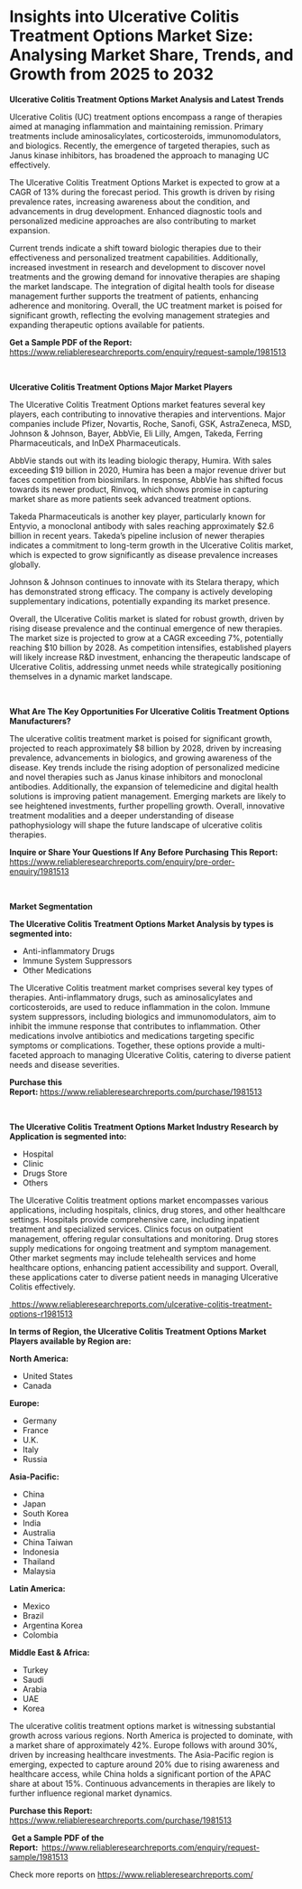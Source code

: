 <p><h1>Insights into Ulcerative Colitis Treatment Options Market Size: Analysing Market Share, Trends, and Growth from 2025 to 2032</h1></p><p><strong>Ulcerative Colitis Treatment Options Market Analysis and Latest Trends</strong></p>
<p><p>Ulcerative Colitis (UC) treatment options encompass a range of therapies aimed at managing inflammation and maintaining remission. Primary treatments include aminosalicylates, corticosteroids, immunomodulators, and biologics. Recently, the emergence of targeted therapies, such as Janus kinase inhibitors, has broadened the approach to managing UC effectively. </p><p>The Ulcerative Colitis Treatment Options Market is expected to grow at a CAGR of 13% during the forecast period. This growth is driven by rising prevalence rates, increasing awareness about the condition, and advancements in drug development. Enhanced diagnostic tools and personalized medicine approaches are also contributing to market expansion. </p><p>Current trends indicate a shift toward biologic therapies due to their effectiveness and personalized treatment capabilities. Additionally, increased investment in research and development to discover novel treatments and the growing demand for innovative therapies are shaping the market landscape. The integration of digital health tools for disease management further supports the treatment of patients, enhancing adherence and monitoring. Overall, the UC treatment market is poised for significant growth, reflecting the evolving management strategies and expanding therapeutic options available for patients.</p></p>
<p><strong>Get a Sample PDF of the Report:&nbsp;</strong> <a href="https://www.reliableresearchreports.com/enquiry/request-sample/1981513?utm_campaign=2734&utm_medium=2&utm_source=Github&utm_content=ia&utm_term=08032025&utm_id=ulcerative-colitis-treatment-options">https://www.reliableresearchreports.com/enquiry/request-sample/1981513</a></p>
<p>&nbsp;</p>
<p><strong>Ulcerative Colitis Treatment Options Major Market Players</strong></p>
<p><p>The Ulcerative Colitis Treatment Options market features several key players, each contributing to innovative therapies and interventions. Major companies include Pfizer, Novartis, Roche, Sanofi, GSK, AstraZeneca, MSD, Johnson & Johnson, Bayer, AbbVie, Eli Lilly, Amgen, Takeda, Ferring Pharmaceuticals, and InDeX Pharmaceuticals.</p><p>AbbVie stands out with its leading biologic therapy, Humira. With sales exceeding $19 billion in 2020, Humira has been a major revenue driver but faces competition from biosimilars. In response, AbbVie has shifted focus towards its newer product, Rinvoq, which shows promise in capturing market share as more patients seek advanced treatment options.</p><p>Takeda Pharmaceuticals is another key player, particularly known for Entyvio, a monoclonal antibody with sales reaching approximately $2.6 billion in recent years. Takeda’s pipeline inclusion of newer therapies indicates a commitment to long-term growth in the Ulcerative Colitis market, which is expected to grow significantly as disease prevalence increases globally.</p><p>Johnson & Johnson continues to innovate with its Stelara therapy, which has demonstrated strong efficacy. The company is actively developing supplementary indications, potentially expanding its market presence.</p><p>Overall, the Ulcerative Colitis market is slated for robust growth, driven by rising disease prevalence and the continual emergence of new therapies. The market size is projected to grow at a CAGR exceeding 7%, potentially reaching $10 billion by 2028. As competition intensifies, established players will likely increase R&D investment, enhancing the therapeutic landscape of Ulcerative Colitis, addressing unmet needs while strategically positioning themselves in a dynamic market landscape.</p></p>
<p>&nbsp;</p>
<p><strong>What Are The Key Opportunities For Ulcerative Colitis Treatment Options Manufacturers?</strong></p>
<p><p>The ulcerative colitis treatment market is poised for significant growth, projected to reach approximately $8 billion by 2028, driven by increasing prevalence, advancements in biologics, and growing awareness of the disease. Key trends include the rising adoption of personalized medicine and novel therapies such as Janus kinase inhibitors and monoclonal antibodies. Additionally, the expansion of telemedicine and digital health solutions is improving patient management. Emerging markets are likely to see heightened investments, further propelling growth. Overall, innovative treatment modalities and a deeper understanding of disease pathophysiology will shape the future landscape of ulcerative colitis therapies.</p></p>
<p><strong>Inquire or Share Your Questions If Any Before Purchasing This Report:</strong> <a href="https://www.reliableresearchreports.com/enquiry/pre-order-enquiry/1981513?utm_campaign=2734&utm_medium=2&utm_source=Github&utm_content=ia&utm_term=08032025&utm_id=ulcerative-colitis-treatment-options">https://www.reliableresearchreports.com/enquiry/pre-order-enquiry/1981513</a></p>
<p>&nbsp;</p>
<p><strong>Market Segmentation</strong></p>
<p><strong>The Ulcerative Colitis Treatment Options Market Analysis by types is segmented into:</strong></p>
<p><ul><li>Anti-inflammatory Drugs</li><li>Immune System Suppressors</li><li>Other Medications</li></ul></p>
<p><p>The Ulcerative Colitis treatment market comprises several key types of therapies. Anti-inflammatory drugs, such as aminosalicylates and corticosteroids, are used to reduce inflammation in the colon. Immune system suppressors, including biologics and immunomodulators, aim to inhibit the immune response that contributes to inflammation. Other medications involve antibiotics and medications targeting specific symptoms or complications. Together, these options provide a multi-faceted approach to managing Ulcerative Colitis, catering to diverse patient needs and disease severities.</p></p>
<p><strong>Purchase this Report:&nbsp;</strong><a href="https://www.reliableresearchreports.com/purchase/1981513?utm_campaign=2734&utm_medium=2&utm_source=Github&utm_content=ia&utm_term=08032025&utm_id=ulcerative-colitis-treatment-options">https://www.reliableresearchreports.com/purchase/1981513</a></p>
<p>&nbsp;</p>
<p><strong>The Ulcerative Colitis Treatment Options Market Industry Research by Application is segmented into:</strong></p>
<p><ul><li>Hospital</li><li>Clinic</li><li>Drugs Store</li><li>Others</li></ul></p>
<p><p>The Ulcerative Colitis treatment options market encompasses various applications, including hospitals, clinics, drug stores, and other healthcare settings. Hospitals provide comprehensive care, including inpatient treatment and specialized services. Clinics focus on outpatient management, offering regular consultations and monitoring. Drug stores supply medications for ongoing treatment and symptom management. Other market segments may include telehealth services and home healthcare options, enhancing patient accessibility and support. Overall, these applications cater to diverse patient needs in managing Ulcerative Colitis effectively.</p></p>
<p><a href="https://www.reliableresearchreports.com/ulcerative-colitis-treatment-options-r1981513?utm_campaign=2734&utm_medium=2&utm_source=Github&utm_content=ia&utm_term=08032025&utm_id=ulcerative-colitis-treatment-options">&nbsp;https://www.reliableresearchreports.com/ulcerative-colitis-treatment-options-r1981513</a></p>
<p><strong>In terms of Region, the Ulcerative Colitis Treatment Options Market Players available by Region are:</strong></p>
<p>
    <p> <strong> North America: </strong>
        <ul>
            <li>United States</li>
            <li>Canada</li>
        </ul>
        </p> 
    <p> <strong> Europe: </strong>
        <ul>
            <li>Germany</li>
            <li>France</li>
            <li>U.K.</li>
            <li>Italy</li>
            <li>Russia</li>
        </ul>
        </p> 
    <p> <strong> Asia-Pacific: </strong>
        <ul>
            <li>China</li>
            <li>Japan</li>
            <li>South Korea</li>
            <li>India</li>
            <li>Australia</li>
            <li>China Taiwan</li>
            <li>Indonesia</li>
            <li>Thailand</li>
            <li>Malaysia</li>
        </ul>
        </p> 
    <p> <strong> Latin America: </strong>
        <ul>
            <li>Mexico</li>
            <li>Brazil</li>
            <li>Argentina Korea</li>
            <li>Colombia</li>
        </ul>
        </p> 
    <p> <strong> Middle East & Africa: </strong>
        <ul>
            <li>Turkey</li>
            <li>Saudi</li>
            <li>Arabia</li>
            <li>UAE</li>
            <li>Korea</li>
        </ul>
    </p>
    </p>
<p><p>The ulcerative colitis treatment options market is witnessing substantial growth across various regions. North America is projected to dominate, with a market share of approximately 42%. Europe follows with around 30%, driven by increasing healthcare investments. The Asia-Pacific region is emerging, expected to capture around 20% due to rising awareness and healthcare access, while China holds a significant portion of the APAC share at about 15%. Continuous advancements in therapies are likely to further influence regional market dynamics.</p></p>
<p><strong>Purchase this Report: </strong><a href="https://www.reliableresearchreports.com/purchase/1981513?utm_campaign=2734&utm_medium=2&utm_source=Github&utm_content=ia&utm_term=08032025&utm_id=ulcerative-colitis-treatment-options">https://www.reliableresearchreports.com/purchase/1981513</a></p>
<p>&nbsp;<strong>Get a Sample PDF of the Report:&nbsp;&nbsp;</strong><a href="https://www.reliableresearchreports.com/enquiry/request-sample/1981513?utm_campaign=2734&utm_medium=2&utm_source=Github&utm_content=ia&utm_term=08032025&utm_id=ulcerative-colitis-treatment-options">https://www.reliableresearchreports.com/enquiry/request-sample/1981513</a></p>
<p><strong></strong></p>
<p>Check more reports on <a href="https://www.reliableresearchreports.com/?utm_campaign=2734&utm_medium=2&utm_source=Github&utm_content=ia&utm_term=08032025&utm_id=ulcerative-colitis-treatment-options">https://www.reliableresearchreports.com/</a></p>